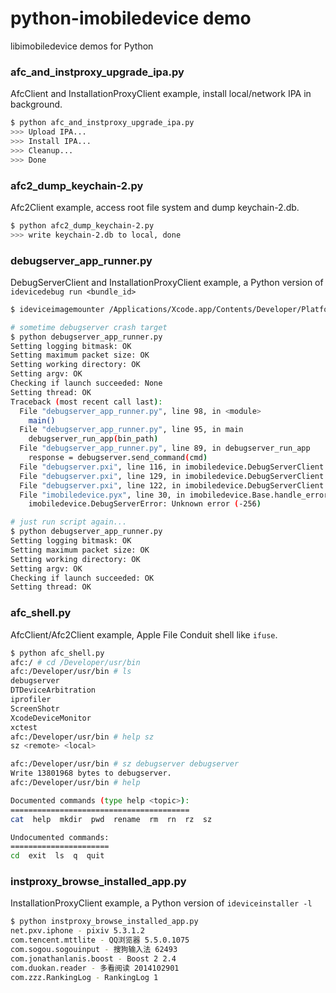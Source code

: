 python-imobiledevice demo
=========================

libimobiledevice demos for Python

### afc_and_instproxy_upgrade_ipa.py
AfcClient and InstallationProxyClient example, install local/network IPA in background.

~~~sh
$ python afc_and_instproxy_upgrade_ipa.py
>>> Upload IPA...
>>> Install IPA...
>>> Cleanup...
>>> Done
~~~

### afc2_dump_keychain-2.py
Afc2Client example, access root file system and dump keychain-2.db.

~~~sh
$ python afc2_dump_keychain-2.py
>>> write keychain-2.db to local, done
~~~

### debugserver_app_runner.py
DebugServerClient and InstallationProxyClient example, a Python version of `idevicedebug run <bundle_id>`

~~~sh
$ ideviceimagemounter /Applications/Xcode.app/Contents/Developer/Platforms/iPhoneOS.platform/DeviceSupport/8.0/DeveloperDiskImage.dmg{,.signature}

# sometime debugserver crash target
$ python debugserver_app_runner.py
Setting logging bitmask: OK
Setting maximum packet size: OK
Setting working directory: OK
Setting argv: OK
Checking if launch succeeded: None
Setting thread: OK
Traceback (most recent call last):
  File "debugserver_app_runner.py", line 98, in <module>
    main()
  File "debugserver_app_runner.py", line 95, in main
    debugserver_run_app(bin_path)
  File "debugserver_app_runner.py", line 89, in debugserver_run_app
    response = debugserver.send_command(cmd)
  File "debugserver.pxi", line 116, in imobiledevice.DebugServerClient.send_command (imobiledevice.c:44176)
  File "debugserver.pxi", line 129, in imobiledevice.DebugServerClient.send_command (imobiledevice.c:44051)
  File "debugserver.pxi", line 122, in imobiledevice.DebugServerClient.send_command (imobiledevice.c:43964)
  File "imobiledevice.pyx", line 30, in imobiledevice.Base.handle_error (imobiledevice.c:4814)
    imobiledevice.DebugServerError: Unknown error (-256)

# just run script again...
$ python debugserver_app_runner.py
Setting logging bitmask: OK
Setting maximum packet size: OK
Setting working directory: OK
Setting argv: OK
Checking if launch succeeded: OK
Setting thread: OK
~~~

### afc_shell.py
AfcClient/Afc2Client example, Apple File Conduit shell like `ifuse`.

~~~sh
$ python afc_shell.py
afc:/ # cd /Developer/usr/bin
afc:/Developer/usr/bin # ls
debugserver
DTDeviceArbitration
iprofiler
ScreenShotr
XcodeDeviceMonitor
xctest
afc:/Developer/usr/bin # help sz
sz <remote> <local>

afc:/Developer/usr/bin # sz debugserver debugserver
Write 13801968 bytes to debugserver.
afc:/Developer/usr/bin # help

Documented commands (type help <topic>):
========================================
cat  help  mkdir  pwd  rename  rm  rn  rz  sz

Undocumented commands:
======================
cd  exit  ls  q  quit
~~~

### instproxy_browse_installed_app.py
InstallationProxyClient example, a Python version of `ideviceinstaller -l`

~~~sh
$ python instproxy_browse_installed_app.py
net.pxv.iphone - pixiv 5.3.1.2
com.tencent.mttlite - QQ浏览器 5.5.0.1075
com.sogou.sogouinput - 搜狗输入法 62493
com.jonathanlanis.boost - Boost 2 2.4
com.duokan.reader - 多看阅读 2014102901
com.zzz.RankingLog - RankingLog 1
~~~
